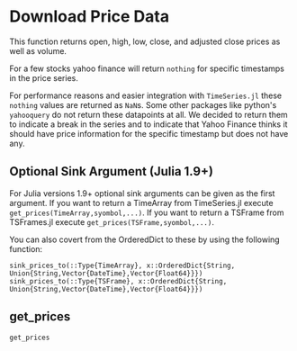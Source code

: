 # Download Price Data

This function returns open, high, low, close, and adjusted close prices as well as volume.  

For a few stocks yahoo finance will return `nothing` for specific timestamps in the price series.  

For performance reasons and easier integration with `TimeSeries.jl` these `nothing` values are returned as `NaN`s. Some other packages like python's `yahooquery` do not return these datapoints at all. We decided to return them to indicate a break in the series and to indicate that Yahoo Finance thinks it should have price information for the specific timestamp but does not have any.   

## Optional Sink Argument (Julia 1.9+)

For Julia versions 1.9+ optional sink arguments can be given as the first argument.
If you want to return a TimeArray from TimeSeries.jl execute `get_prices(TimeArray,syombol,...)`. If you want to return a TSFrame from TSFrames.jl execute `get_prices(TSFrame,syombol,...)`.


You can also covert from the OrderedDict to these by using the following function:

```@docs
sink_prices_to(::Type{TimeArray}, x::OrderedDict{String, Union{String,Vector{DateTime},Vector{Float64}}})
sink_prices_to(::Type{TSFrame}, x::OrderedDict{String, Union{String,Vector{DateTime},Vector{Float64}}})
```
## get_prices

````@docs
get_prices
````